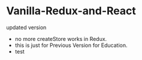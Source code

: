 # Vanilla-Redux-and-React

updated version

- no more createStore works in Redux.
- this is just for Previous Version for Education.
- test
